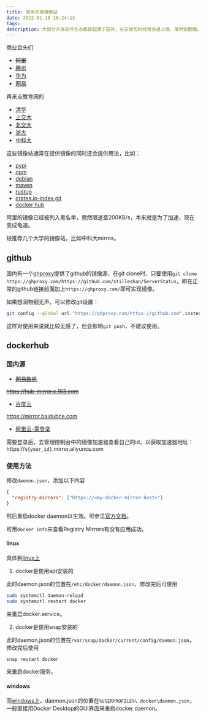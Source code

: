 ```yaml
---
title: 常用开源镜像站
date: 2022-01-18 16:24:13
tags: 
description: 大部分开发软件生态都是起源于国外，在安装包时经常会遇上墙，虽然能翻墙，但还是直连国内比较爽对么
---
```

商业巨头们
- ~~[阿里](https://developer.aliyun.com/mirror/)~~
- [腾讯](https://mirrors.cloud.tencent.com/)
- [华为](https://mirrors.huaweicloud.com/)
- [网易](https://mirrors.163.com/)

再来点教育网的
- [清华](https://mirrors.tuna.tsinghua.edu.cn/)
- [上交大](https://mirrors.sjtug.sjtu.edu.cn/)
- [北交大](https://mirror.bjtu.edu.cn/)
- [浙大](http://mirrors.zju.edu.cn/)
- [中科大](https://mirrors.ustc.edu.cn/)

这些镜像站通常在提供镜像的同时还会提供用法，比如：
- [pypi](https://mirrors.cloud.tencent.com/help/pypi.html)
- [npm](http://www.npmmirror.com/)
- [debian](https://mirrors.ustc.edu.cn/help/debian.html)
- [maven](https://mirrors.163.com/.help/maven.html)
- [rustup](https://mirrors.tuna.tsinghua.edu.cn/help/rustup/)
- [crates.io-index.git](https://mirrors.tuna.tsinghua.edu.cn/help/crates.io-index.git/)
- [docker hub](https://help.aliyun.com/document_detail/60750.html)

阿里的镜像已经被列入黑名单，竟然限速至200KB/s，本来就是为了加速，现在变成龟速。

较推荐几个大学的镜像站，比如中科大mirros。

## github

国内有一个[ghproxy](https://ghproxy.com/)提供了github的镜像源，在git clone时，只要使用`git clone https://ghproxy.com/https://github.com/stilleshan/ServerStatus`，即在正常的github链接前面加上`https://ghproxy.com/`即可实现镜像。

如果想润物细无声，可以修改git设置：
```bash
git config --global url."https://ghproxy.com/https://github.com".insteadOf "https://github.com"
```
这样对使用来说就比较无感了，但会影响`git push`，不建议使用。

## dockerhub

### 国内源

- [~~网易数帆~~](https://sf.163.com/help/documents/56918246390157312)

~~https://hub-mirror.c.163.com~~

- [百度云](https://cloud.baidu.com/doc/CCE/s/Yjxppt74z#%E4%BD%BF%E7%94%A8dockerhub%E5%8A%A0%E9%80%9F%E5%99%A8)

https://mirror.baidubce.com

- [阿里云-需登录](https://www.aliyun.com/product/acr)

需要登录后，去管理控制台中的镜像加速器查看自己的id，以获取加速器地址：https://`${your_id}`.mirror.aliyuncs.com

### 使用方法

修改`daemon.json`，添加以下内容
```json
{
  "registry-mirrors": ["https://<my-docker-mirror-host>"]
}
```
然后重启docker daemon以生效。可参见[官方文档](https://docs.docker.com/registry/recipes/mirror/#configure-the-docker-daemon)。

可用`docker info`来查看Registry Mirrors有没有应用成功。

#### linux

具体到[linux上](https://docs.docker.com/engine/install/linux-postinstall/#configuring-remote-access-with-daemonjson)

1. docker是使用apt安装的

此时daemon.json的位置在`/etc/docker/daemon.json`，修改完后可使用
```bash
sudo systemctl daemon-reload
sudo systemctl restart docker
```
来重启docker.service。

2. docker是使用snap安装的

此时daemon.json的位置在`/var/snap/docker/current/config/daemon.json`，修改完后使用
```bash
snap restart docker
```
来重启docker服务。

#### windows

而[windows上](https://docs.docker.com/desktop/settings/windows/#docker-engine)，daemon.json的位置在`%USERPROFILE%\.docker\daemon.json`，一般直接用Docker Desktop的GUI界面来重启docker daemon。
